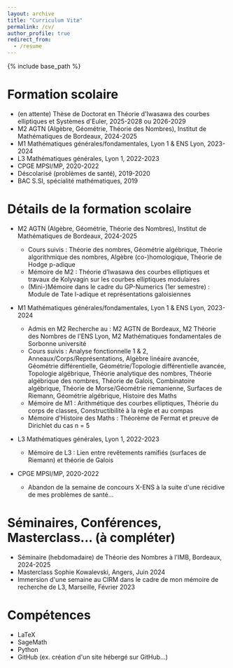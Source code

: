 ```yaml
---
layout: archive
title: "Curriculum Vitæ"
permalink: /cv/
author_profile: true
redirect_from:
  - /resume
---
```


{% include base_path %}

Formation scolaire
======
* (en attente) Thèse de Doctorat en Théorie d'Iwasawa des courbes elliptiques et Systèmes d'Euler, 2025-2028 ou 2026-2029 
* M2 AGTN (Algèbre, Géométrie, Théorie des Nombres), Institut de Mathématiques de Bordeaux, 2024-2025
* M1 Mathématiques générales/fondamentales, Lyon 1 & ENS Lyon, 2023-2024
* L3 Mathématiques générales, Lyon 1, 2022-2023
* CPGE MPSI/MP, 2020-2022
* Déscolarisé (problèmes de santé), 2019-2020 
* BAC S.SI, spécialité mathématiques, 2019

Détails de la formation scolaire
======
* M2 AGTN (Algèbre, Géométrie, Théorie des Nombres), Institut de Mathématiques de Bordeaux, 2024-2025
  * Cours suivis : Théorie des nombres, Géométrie algébrique, Théorie algorithmique des nombres, Algèbre (co-)homologique, Théorie de Hodge p-adique
  * Mémoire de M2 : Théorie d’Iwasawa des courbes elliptiques et travaux de Kolyvagin sur les courbes elliptiques modulaires
  * (Mini-)Mémoire dans le cadre du GP-Numerics (1er semestre) : Module de Tate l-adique et représentations galoisiennes

* M1 Mathématiques générales/fondamentales, Lyon 1 & ENS Lyon, 2023-2024
  * Admis en M2 Recherche au : M2 AGTN de Bordeaux, M2 Théorie des Nombres de l'ENS Lyon, M2 Mathématiques fondamentales de Sorbonne université
  * Cours suivis : Analyse fonctionnelle 1 & 2, Anneaux/Corps/Représentations, Algèbre linéaire avancée, Géométrie différentielle, Géométrie/Topologie différentielle avancée, Topologie algébrique, Théorie analytique des nombres, Théorie algébrique des nombres, Théorie de Galois, Combinatoire algébrique, Théorie de Morse/Géométrie riemanienne, Surfaces de Riemann, Géométrie algébrique, Histoire des Maths
  * Mémoire de M1 : Arithmétique des courbes elliptiques, Théorie du corps de classes, Constructibilité à la règle et au compas
  * Mémoire d'Histoire des Maths : Théorème de Fermat et preuve de Dirichlet du cas n = 5

* L3 Mathématiques générales, Lyon 1, 2022-2023
  * Mémoire de L3 : Lien entre revêtements ramifiés (surfaces de Riemann) et théorie de Galois
 
* CPGE MPSI/MP, 2020-2022 
  * Abandon de la semaine de concours X-ENS à la suite d'une récidive de mes problèmes de santé...


Séminaires, Conférences, Masterclass... (à compléter)
======
* Séminaire (hebdomadaire) de Théorie des Nombres à l'IMB, Bordeaux, 2024-2025
* Masterclass Sophie Kowalevski, Angers, Juin 2024
* Immersion d'une semaine au CIRM dans le cadre de mon mémoire de recherche de L3, Marseille, Février 2023


Compétences 
======
* LaTeX
* SageMath
* Python
* GitHub (ex. création d'un site hébergé sur GitHub...)
